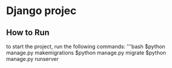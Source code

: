 # Django projec

## How to Run
to start the project, run the following commands:
'''bash
$python manage.py makemigrations
$python manage.py migrate
$python manage.py runserver